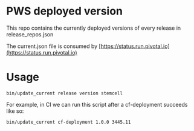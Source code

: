 # PWS deployed version

This repo contains the currently deployed versions of every release in release_repos.json

The current.json file is consumed by [https://status.run.pivotal.io](https://status.run.pivotal.io)

# Usage

```
bin/update_current release version stemcell
```

For example, in CI we can run this script after a cf-deployment succeeds like so:
```
bin/update_current cf-deployment 1.0.0 3445.11
```

